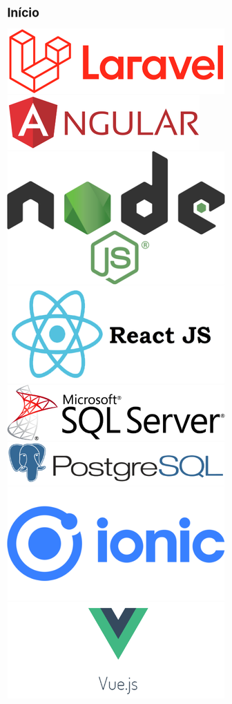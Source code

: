 # Início

<div id="perfil-mobile" class="mb-4"></div>

<div class="row custom-row-center">
  <div class="col">
   <img src="/imagens/laravel.png" class="animate__animated animate__flipInX stack-img" style="animation-duration: 3s;">
  </div>
  <div class="col">
   <img src="/imagens/angular.png" class="animate__animated animate__flipInX stack-img" style="animation-duration: 3s;">
  </div>
</div>
<div class="row mt-2">
 <div class="col">
   <img src="/imagens/nodejs.png" class="animate__animated animate__flipInX stack-img" style="animation-duration: 3s;">
 </div>
  <div class="col">
   <img src="/imagens/reactjs.png" class="animate__animated animate__flipInX stack-img" style="animation-duration: 3s;">
 </div>
</div>
<div class="row mt-3">
 <div class="col">
   <img src="./imagens/sqlserver.png" class="animate__animated animate__flipInX stack-img" style="animation-duration: 3s;">
 </div>
  <div class="col">
   <img src="/imagens/postgresql.png" class="animate__animated animate__flipInX stack-img" style="animation-duration: 3s;">
 </div>
</div>
<div class="row mt-3">
 <div class="col">
   <img src="./imagens/ionic.png" class="animate__animated animate__flipInX stack-img" style="animation-duration: 3s;">
 </div>
 <div class="col">
    <img src="./imagens/vue.png" class="animate__animated animate__flipInX stack-img" style="animation-duration: 3s;">
 </div>
</div>

<div id="vlibras"></div>


 